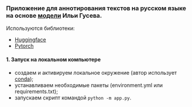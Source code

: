 ### Приложение для аннотирования текстов на русском языке на основе [модели](https://huggingface.co/IlyaGusev/rugpt3medium_sum_gazeta) Ильи Гусева.

Используются библиотеки:
- [Huggingface](https://huggingface.co/)
- [Pytorch](https://pytorch.org/)

#### 1. Запуск на локальном компьютере
 - создаем и активируем локальное окружение (автор использует [conda](https://docs.conda.io/en/latest/));
 - устанавливаем необходимые пакеты (environment.yml или requirements.txt);
 - запускаем скрипт командой ```python -m app.py```.